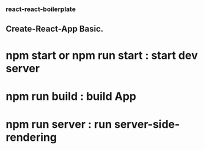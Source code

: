 ### react-react-boilerplate

## Create-React-App Basic.

# npm start or npm run start : start dev server

# npm run build : build App

# npm run server : run server-side-rendering